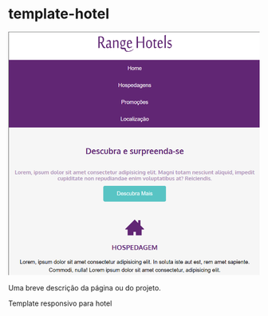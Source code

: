 # template-hotel

![Preview](./preview.png)

Uma breve descrição da página ou do projeto.

Template responsivo para hotel
